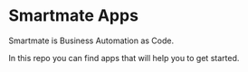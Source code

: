 # Smartmate Apps

Smartmate is Business Automation as Code.

In this repo you can find apps that will help you to get started.